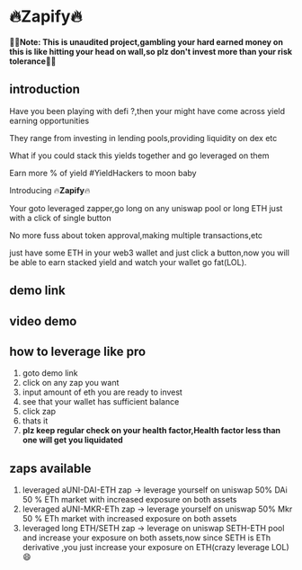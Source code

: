 # :fire:Zapify:fire:

:rotating_light::rotating_light:**Note: This is unaudited project,gambling your hard earned money on this is like hitting your head on wall,so plz don't invest more than your risk tolerance**:rotating_light::rotating_light:

## introduction

Have you been playing with defi ?,then your might have come across yield earning opportunities

They range from investing in lending pools,providing liquidity on dex etc

What if you could stack this yields together and go leveraged on them 

Earn more % of yield
#YieldHackers to moon baby

Introducing :fire:**Zapify**:fire:

Your goto leveraged zapper,go long on any uniswap pool or long ETH just with a click of single button

No more fuss about token approval,making multiple transactions,etc

just have some ETH in your web3 wallet and just click a button,now you will be able to earn stacked yield and watch your wallet go fat(LOL).

## demo link

## video demo

## how to leverage like pro

1. goto demo link
2. click on any zap you want
3. input amount of eth you are ready to invest
4. see that your wallet has sufficient balance
5. click zap
6. thats it
7. **plz keep regular check on your health factor,Health factor less than one will get you liquidated**

## zaps available

1. leveraged aUNI-DAI-ETH zap
-> leverage yourself on uniswap 50% DAi 50 % ETh market with increased exposure on both assets
2. leveraged aUNI-MKR-ETh zap
-> leverage yourself on uniswap 50% Mkr 50 % ETh market with increased exposure on both assets
3. leveraged long ETH/SETH zap
-> leverage on uniswap SETH-ETH pool and increase your exposure on both assets,now since SETH is ETh derivative ,you just increase your exposure on ETH(crazy leverage LOL) :smile: